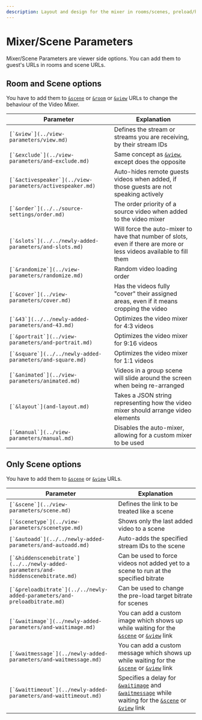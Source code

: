 ```yaml
---
description: Layout and design for the mixer in rooms/scenes, preload/hidden scene bitrate
---
```


# Mixer/Scene Parameters

Mixer/Scene Parameters are viewer side options. You can add them to guest's URLs in rooms and scene URLs.

## **Room and Scene options**

You have to add them to [`&scene`](../view-parameters/scene.md) or [`&room`](../../general-settings/room.md) or [`&view`](../view-parameters/view.md) URLs to change the behaviour of the Video Mixer.

| Parameter                                                   | Explanation                                                                                                          |
| ----------------------------------------------------------- | -------------------------------------------------------------------------------------------------------------------- |
| ``[`&view`](../view-parameters/view.md)``                   | Defines the stream or streams you are receiving, by their stream IDs                                                 |
| ``[`&exclude`](../view-parameters/and-exclude.md)``         | Same concept as [`&view`](../view-parameters/view.md), except does the opposite                                      |
| ``[`&activespeaker`](../view-parameters/activespeaker.md)`` | Auto-hides remote guests videos when added, if those guests are not speaking actively                                |
| ``[`&order`](../../source-settings/order.md)``              | The order priority of a source video when added to the video mixer                                                   |
| ``[`&slots`](../../newly-added-parameters/and-slots.md)``   | Will force the auto-mixer to have that number of slots, even if there are more or less videos available to fill them |
| ``[`&randomize`](../view-parameters/randomize.md)``         | Random video loading order                                                                                           |
| ``[`&cover`](../view-parameters/cover.md)``                 | Has the videos fully "cover" their assigned areas, even if it means cropping the video                               |
| ``[`&43`](../../newly-added-parameters/and-43.md)``         | Optimizes the video mixer for 4:3 videos                                                                             |
| ``[`&portrait`](../view-parameters/and-portrait.md)``       | Optimizes the video mixer for 9:16 videos                                                                            |
| ``[`&square`](../../newly-added-parameters/and-square.md)`` | Optimizes the video mixer for 1:1 videos                                                                             |
| ``[`&animated`](../view-parameters/animated.md)``           | Videos in a group scene will slide around the screen when being re-arranged                                          |
| ``[`&layout`](and-layout.md)``                              | Takes a JSON string representing how the video mixer should arrange video elements                                   |
| ``[`&manual`](../view-parameters/manual.md)``               | Disables the auto-mixer, allowing for a custom mixer to be used                                                      |

## **Only Scene options**

You have to add them to [`&scene`](../view-parameters/scene.md) or [`&view`](../view-parameters/view.md) URLs.

| Parameter                                                                           | Explanation                                                                                                                                                                                                                                                     |
| ----------------------------------------------------------------------------------- | --------------------------------------------------------------------------------------------------------------------------------------------------------------------------------------------------------------------------------------------------------------- |
| ``[`&scene`](../view-parameters/scene.md)``                                         | Defines the link to be treated like a scene                                                                                                                                                                                                                     |
| ``[`&scenetype`](../view-parameters/scenetype.md)``                                 | Shows only the last added video to a scene                                                                                                                                                                                                                      |
| ``[`&autoadd`](../../newly-added-parameters/and-autoadd.md)``                       | Auto-adds the specified stream IDs to the scene                                                                                                                                                                                                                 |
| ``[`&hiddenscenebitrate`](../../newly-added-parameters/and-hiddenscenebitrate.md)`` | Can be used to force videos not added yet to a scene to run at the specified bitrate                                                                                                                                                                            |
| ``[`&preloadbitrate`](../../newly-added-parameters/and-preloadbitrate.md)``         | Can be used to change the pre-load target bitrate for scenes                                                                                                                                                                                                    |
| ``[`&waitimage`](../newly-added-parameters/and-waitimage.md)``                      | You can add a custom image which shows up while waiting for the [`&scene`](../view-parameters/scene.md) or [`&view`](../view-parameters/view.md) link                                                                                                           |
| ``[`&waitmessage`](../newly-added-parameters/and-waitmessage.md)``                  | You can add a custom message which shows up while waiting for the [`&scene`](../view-parameters/scene.md) or [`&view`](../view-parameters/view.md) link                                                                                                         |
| ``[`&waittimeout`](../newly-added-parameters/and-waittimeout.md)``                  | Specifies a delay for [`&waitimage`](../newly-added-parameters/and-waitimage.md) and [`&waitmessage`](../newly-added-parameters/and-waitmessage.md) while waiting for the [`&scene`](../view-parameters/scene.md) or [`&view`](../view-parameters/view.md) link |
